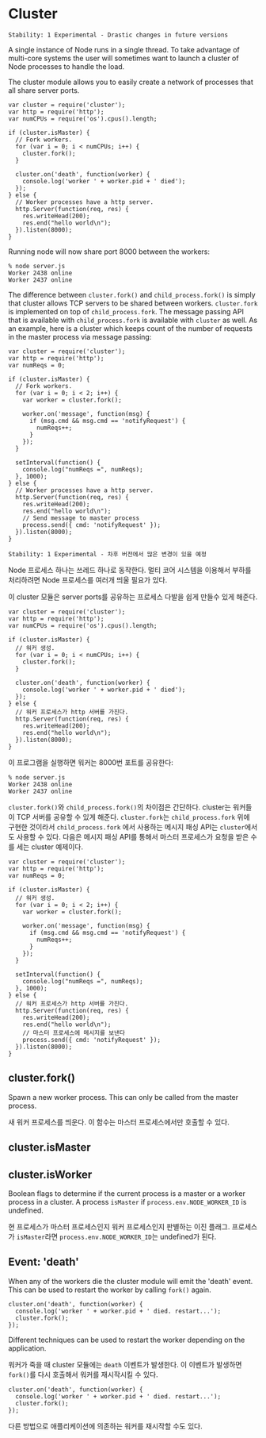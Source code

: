 # Cluster

<!--english start-->

    Stability: 1 Experimental - Drastic changes in future versions

A single instance of Node runs in a single thread. To take advantage of
multi-core systems the user will sometimes want to launch a cluster of Node
processes to handle the load.

The cluster module allows you to easily create a network of processes that
all share server ports.

    var cluster = require('cluster');
    var http = require('http');
    var numCPUs = require('os').cpus().length;

    if (cluster.isMaster) {
      // Fork workers.
      for (var i = 0; i < numCPUs; i++) {
        cluster.fork();
      }

      cluster.on('death', function(worker) {
        console.log('worker ' + worker.pid + ' died');
      });
    } else {
      // Worker processes have a http server.
      http.Server(function(req, res) {
        res.writeHead(200);
        res.end("hello world\n");
      }).listen(8000);
    }

Running node will now share port 8000 between the workers:

    % node server.js
    Worker 2438 online
    Worker 2437 online

The difference between `cluster.fork()` and `child_process.fork()` is simply
that cluster allows TCP servers to be shared between workers. `cluster.fork`
is implemented on top of `child_process.fork`. The message passing API that
is available with `child_process.fork` is available with `cluster` as well.
As an example, here is a cluster which keeps count of the number of requests
in the master process via message passing:

    var cluster = require('cluster');
    var http = require('http');
    var numReqs = 0;

    if (cluster.isMaster) {
      // Fork workers.
      for (var i = 0; i < 2; i++) {
        var worker = cluster.fork();

        worker.on('message', function(msg) {
          if (msg.cmd && msg.cmd == 'notifyRequest') {
            numReqs++;
          }
        });
      }

      setInterval(function() {
        console.log("numReqs =", numReqs);
      }, 1000);
    } else {
      // Worker processes have a http server.
      http.Server(function(req, res) {
        res.writeHead(200);
        res.end("hello world\n");
        // Send message to master process
        process.send({ cmd: 'notifyRequest' });
      }).listen(8000);
    }



<!--english end-->

    Stability: 1 Experimental - 차후 버전에서 많은 변경이 있을 예정

Node 프로세스 하나는 쓰레드 하나로 동작한다. 멀티 코어 시스템을 이용해서 부하를 처리하려면 Node 프로세스를 여러개 띄울 필요가 있다.

이 cluster 모듈은 server ports를 공유하는 프로세스 다발을 쉽게 만들수 있게 해준다.

    var cluster = require('cluster');
    var http = require('http');
    var numCPUs = require('os').cpus().length;

    if (cluster.isMaster) {
      // 워커 생성.
      for (var i = 0; i < numCPUs; i++) {
        cluster.fork();
      }

      cluster.on('death', function(worker) {
        console.log('worker ' + worker.pid + ' died');
      });
    } else {
      // 워커 프로세스가 http 서버를 가진다.
      http.Server(function(req, res) {
        res.writeHead(200);
        res.end("hello world\n");
      }).listen(8000);
    }

이 프로그램을 실행하면 워커는 8000번 포트를 공유한다:

    % node server.js
    Worker 2438 online
    Worker 2437 online

`cluster.fork()`와 `child_process.fork()`의 차이점은 간단하다. cluster는 워커들이 TCP 서버를 공유할 수 있게 해준다. `cluster.fork`는 `child_process.fork` 위에 구현한 것이라서 `child_process.fork` 에서 사용하는 메시지 패싱 API는 `cluster`에서도 사용할 수 있다. 다음은 메시지 패싱 API를 통해서 마스터 프로세스가 요청을 받은 수를 세는 cluster 예제이다.

    var cluster = require('cluster');
    var http = require('http');
    var numReqs = 0;

    if (cluster.isMaster) {
      // 워커 생성.
      for (var i = 0; i < 2; i++) {
        var worker = cluster.fork();

        worker.on('message', function(msg) {
          if (msg.cmd && msg.cmd == 'notifyRequest') {
            numReqs++;
          }
        });
      }

      setInterval(function() {
        console.log("numReqs =", numReqs);
      }, 1000);
    } else {
      // 워커 프로세스가 http 서버를 가진다.
      http.Server(function(req, res) {
        res.writeHead(200);
        res.end("hello world\n");
        // 마스터 프로세스에 메시지를 보낸다
        process.send({ cmd: 'notifyRequest' });
      }).listen(8000);
    }



## cluster.fork()

<!--english start-->

Spawn a new worker process. This can only be called from the master process.

<!--english end-->

새 워커 프로세스를 띄운다. 이 함수는 마스터 프로세스에서만 호출할 수 있다.

## cluster.isMaster
## cluster.isWorker

<!--english start-->

Boolean flags to determine if the current process is a master or a worker
process in a cluster. A process `isMaster` if `process.env.NODE_WORKER_ID`
is undefined.

<!--english end-->

현 프로세스가 마스터 프로세스인지 워커 프로세스인지 판별하는 이진 플래그. 프로세스가 `isMaster`라면 `process.env.NODE_WORKER_ID`는 undefined가 된다.

## Event: 'death'

<!--english start-->

When any of the workers die the cluster module will emit the 'death' event.
This can be used to restart the worker by calling `fork()` again.

    cluster.on('death', function(worker) {
      console.log('worker ' + worker.pid + ' died. restart...');
      cluster.fork();
    });

Different techniques can be used to restart the worker depending on the
application.

<!--english end-->

워커가 죽을 때 cluster 모듈에는 `death` 이벤트가 발생한다. 이 이벤트가 발생하면 `fork()`를 다시 호출해서 워커를 재시작시킬 수 있다.

    cluster.on('death', function(worker) {
      console.log('worker ' + worker.pid + ' died. restart...');
      cluster.fork();
    });

다른 방법으로 애플리케이션에 의존하는 워커를 재시작할 수도 있다.
